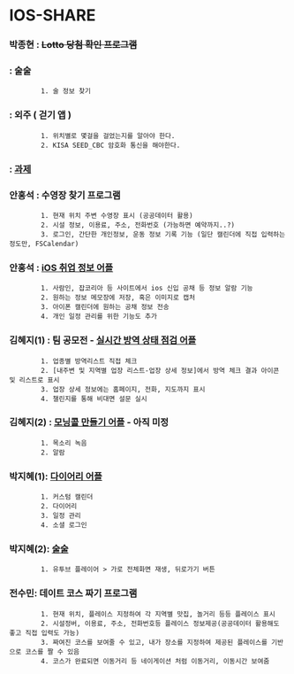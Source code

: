 # IOS-SHARE

### 박종현 : ~~Lotto 당첨 확인 프로그램~~
###       : 술술
            1. 술 정보 찾기 
###       : 외주 ( 걷기 앱 )
            1. 위치별로 몇걸을 걸었는지를 알아야 한다.
            2. KISA SEED_CBC 암호화 통신을 해야한다.
            
###       : [과제](https://github.com/znfod-dev/Games01)
            


### 안홍석 : 수영장 찾기 프로그램
            1. 현재 위치 주변 수영장 표시 (공공데이터 활용)
            2. 시설 정보, 이용료, 주소, 전화번호 (가능하면 예약까지..?)
            3. 로그인, 간단한 개인정보, 운동 정보 기록 기능 (일단 캘린더에 직접 입력하는 정도만, FSCalendar)
            
### 안홍석 : [iOS 취업 정보 어플](https://github.com/hongsokan/career)
            1. 사람인, 잡코리아 등 사이트에서 ios 신입 공채 등 정보 알람 기능
            2. 원하는 정보 메모장에 저장, 혹은 이미지로 캡처
            3. 아이폰 캘린더에 원하는 공채 정보 전송
            4. 개인 일정 관리를 위한 기능도 추가

### 김혜지(1) : 팀 공모전 - [실시간 방역 상태 점검 어플](https://github.com/khyeji98/PostCorona)
            1. 업종별 방역리스트 직접 체크
            2. [내주변 및 지역별 업장 리스트-업장 상세 정보]에서 방역 체크 결과 아이콘 및 리스트로 표시
            3. 업장 상세 정보에는 홈페이지, 전화, 지도까지 표시
            4. 챌린지를 통해 비대면 설문 실시

### 김혜지(2) : [모닝콜 만들기 어플]() - 아직 미정
            1. 목소리 녹음
            2. 알람
            
### 박지혜(1): [다이어리 어플]()
            1. 커스텀 캘린더 
            2. 다이어리 
            3. 일정 관리 
            4. 소셜 로그인 
            
### 박지혜(2): [술술]()  
            1. 유투브 플레이어 > 가로 전체화면 재생, 뒤로가기 버튼 
            
### 전수민: 데이트 코스 짜기 프로그램 
            1. 현재 위치, 플레이스 지정하여 각 지역별 맛집, 놀거리 등등 플레이스 표시 
            2. 시설정버, 이용료, 주소, 전화번호등 플레이스 정보제공(공공데이터 활용해도 좋고 직접 입력도 가능)
            3. 짜여진 코스를 보여줄 수 있고, 내가 장소를 지정하여 제공된 플레이스를 기반으로 코스를 짤 수 있음 
            4. 코스가 완료되면 이동거리 등 네이게이션 처럼 이동거리, 이동시간 보여줌 
            
